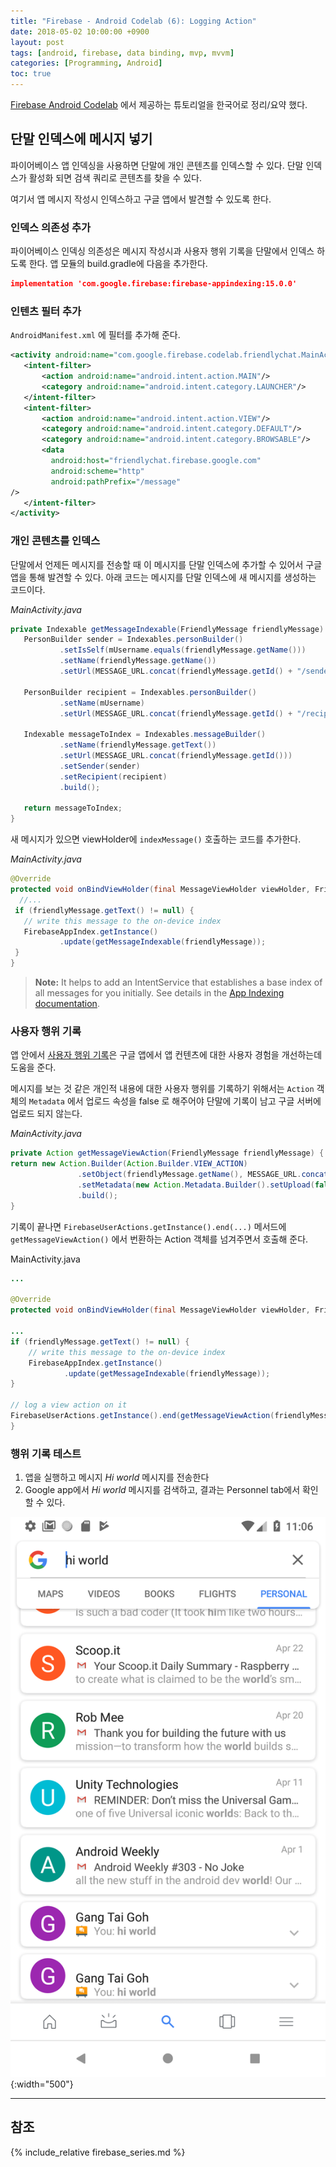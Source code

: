 ```yaml
---
title: "Firebase - Android Codelab (6): Logging Action"
date: 2018-05-02 10:00:00 +0900
layout: post
tags: [android, firebase, data binding, mvp, mvvm]
categories: [Programming, Android]
toc: true
---
```


[Firebase Android Codelab](https://codelabs.developers.google.com/codelabs/firebase-android/) 에서 제공하는 튜토리얼을 한국어로 정리/요약 했다. 

## 단말 인덱스에 메시지 넣기

파이어베이스 앱 인덱싱을 사용하면 단말에 개인 콘텐츠를 인덱스할 수 있다. 단말 인덱스가 활성화 되면 검색 쿼리로 콘텐츠를 찾을 수 있다.

여기서 앱 메시지 작성시 인덱스하고 구글 앱에서 발견할 수 있도록 한다.

### 인덱스 의존성 추가

파이어베이스 인덱싱 의존성은 메시지 작성시과 사용자 행위 기록을 단말에서 인덱스 하도록 한다. 앱 모듈의 build.gradle에 다음을 추가한다.


```json
implementation 'com.google.firebase:firebase-appindexing:15.0.0'
```


### 인텐츠 필터 추가

`AndroidManifest.xml` 에 필터를 추가해 준다.

```xml
<activity android:name="com.google.firebase.codelab.friendlychat.MainActivity">
   <intent-filter>
       <action android:name="android.intent.action.MAIN"/>
       <category android:name="android.intent.category.LAUNCHER"/>
   </intent-filter>
   <intent-filter>
       <action android:name="android.intent.action.VIEW"/>
       <category android:name="android.intent.category.DEFAULT"/>
       <category android:name="android.intent.category.BROWSABLE"/>
       <data
         android:host="friendlychat.firebase.google.com"
         android:scheme="http"
         android:pathPrefix="/message"
/>
   </intent-filter>
</activity>
```


### 개인 콘텐츠를 인덱스

단말에서 언제든 메시지를 전송할 때 이 메시지를 단말 인덱스에 추가할 수 있어서 구글 앱을 통해 발견할 수 있다. 아래 코드는 메시지를 단말 인덱스에 새 메시지를 생성하는 코드이다.

*MainActivity.java*

```java
private Indexable getMessageIndexable(FriendlyMessage friendlyMessage) {
   PersonBuilder sender = Indexables.personBuilder()
           .setIsSelf(mUsername.equals(friendlyMessage.getName()))
           .setName(friendlyMessage.getName())
           .setUrl(MESSAGE_URL.concat(friendlyMessage.getId() + "/sender"));

   PersonBuilder recipient = Indexables.personBuilder()
           .setName(mUsername)
           .setUrl(MESSAGE_URL.concat(friendlyMessage.getId() + "/recipient"));

   Indexable messageToIndex = Indexables.messageBuilder()
           .setName(friendlyMessage.getText())
           .setUrl(MESSAGE_URL.concat(friendlyMessage.getId()))
           .setSender(sender)
           .setRecipient(recipient)
           .build();

   return messageToIndex;
}
```

새 메시지가 있으면 viewHolder에 `indexMessage()` 호출하는 코드를 추가한다.


*MainActivity.java*

```java
@Override
protected void onBindViewHolder(final MessageViewHolder viewHolder, FriendlyMessage friendlyMessage, int position) {
  //...
 if (friendlyMessage.getText() != null) {
   // write this message to the on-device index
   FirebaseAppIndex.getInstance()
           .update(getMessageIndexable(friendlyMessage));
 }
}
```

> **Note:** It helps to add an IntentService that establishes a base index of all messages for you initially. See details in the [App Indexing documentation](https://firebase.google.com/docs/app-indexing/android/app).


### 사용자 행위 기록

앱 안에서 [사용자 행위 기록](https://firebase.google.com/docs/app-indexing/android/log-actions)은 구글 앱에서 앱 컨텐츠에 대한 사용자 경험을 개선하는데 도움을 준다.

메시지를 보는 것 같은 개인적 내용에 대한 사용자 행위를 기록하기 위해서는 `Action` 객체의 `Metadata` 에서 업로드 속성을 false 로 해주어야 단말에 기록이 남고 구글 서버에 업로드 되지 않는다.

*MainActivity.java*

```java
private Action getMessageViewAction(FriendlyMessage friendlyMessage) {
return new Action.Builder(Action.Builder.VIEW_ACTION)
               .setObject(friendlyMessage.getName(), MESSAGE_URL.concat(friendlyMessage.getId()))
               .setMetadata(new Action.Metadata.Builder().setUpload(false))
               .build();
}
```


기록이 끝나면 `FirebaseUserActions.getInstance().end(...)` 메서드에 `getMessageViewAction()` 에서 번환하는 Action 객체를 넘겨주면서 호출해 준다.


MainActivity.java

```java
...

@Override
protected void onBindViewHolder(final MessageViewHolder viewHolder, FriendlyMessage friendlyMessage, int position) {

...
if (friendlyMessage.getText() != null) {
    // write this message to the on-device index
    FirebaseAppIndex.getInstance()
            .update(getMessageIndexable(friendlyMessage));
}

// log a view action on it
FirebaseUserActions.getInstance().end(getMessageViewAction(friendlyMessage));
}
```



### 행위 기록 테스트

1. 앱을 실행하고 메시지 *Hi world* 메시지를 전송한다
2. Google app에서 *Hi world* 메시지를 검색하고, 결과는 Personnel tab에서 확인할 수 있다.

![](/images/google/firebase-logging-useraction2.png){:width="500"}


---

## 참조

{% include_relative firebase_series.md %}

